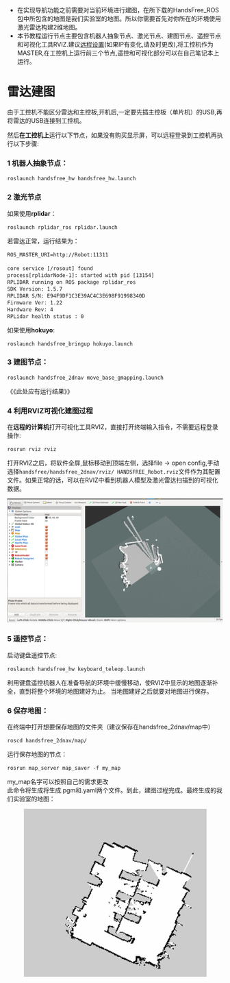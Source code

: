 * 在实现导航功能之前需要对当前环境进行建图，在所下载的HandsFree_ROS包中所包含的地图是我们实验室的地图。所以你需要首先对你所在的环境使用激光雷达构建2维地图。
* 本节教程运行节点主要包含机器人抽象节点、激光节点、建图节点、遥控节点和可视化工具RVIZ.建议[远程设置](/docs/Tutorial/1.2-First-Experiment.html#3-远程设置)(如果IP有变化,请及时更改),将工控机作为MASTER,在工控机上运行前三个节点,遥控和可视化部分可以在自己笔记本上运行。

# 雷达建图 #
由于工控机不能区分雷达和主控板,开机后,一定要先插主控板（单片机）的USB,再将雷达的USB连接到工控机。

然后**在工控机上**运行以下节点，如果没有购买显示屏，可以远程登录到工控机再执行以下步骤:

### 1 机器人抽象节点：

```
roslaunch handsfree_hw handsfree_hw.launch
```

### 2 激光节点  
如果使用**rplidar**：

```
roslaunch rplidar_ros rplidar.launch
```

若雷达正常，运行结果为：

```
ROS_MASTER_URI=http://Robot:11311

core service [/rosout] found
process[rplidarNode-1]: started with pid [13154]
RPLIDAR running on ROS package rplidar_ros
SDK Version: 1.5.7
RPLIDAR S/N: E94F9DF1C3E39AC4C3E698F91998340D
Firmware Ver: 1.22
Hardware Rev: 4
RPLidar health status : 0
```

如果使用**hokuyo**: 

```
roslaunch handsfree_bringup hokuyo.launch
```

### 3 建图节点：

```
roslaunch handsfree_2dnav move_base_gmapping.launch
```

《《此处应有运行结果》》

### 4 利用RVIZ可视化建图过程
在**远程的计算机**打开可视化工具RVIZ，直接打开终端输入指令，不需要远程登录操作:

```
rosrun rviz rviz
```

打开RVIZ之后，将软件全屏,鼠标移动到顶端左侧，选择file -> open config,手动选择`handsfree/handsfree_2dnav/rviz/ HANDSFREE_Robot.rviz`文件作为其配置文件。如果正常的话，可以在RVIZ中看到机器人模型及激光雷达扫描到的可视化数据。

![picture](https://github.com/doctorsrn/git_test/blob/master/HandsFree_ROS/7/7.2/2_rviz_display.png?raw=true)

### 5 遥控节点：
启动键盘遥控节点:

```
roslaunch handsfree_hw keyboard_teleop.launch
```

利用键盘遥控机器人在准备导航的环境中缓慢移动，使RVIZ中显示的地图逐渐补全，直到将整个环境的地图建好为止。
当地图建好之后就要对地图进行保存。

### 6 保存地图：
在终端中打开想要保存地图的文件夹（建议保存在handsfree_2dnav/map中）
```
roscd handsfree_2dnav/map/
```

运行保存地图的节点：
```
rosrun map_server map_saver -f my_map
```

my_map名字可以按照自己的需求更改  
此命令将生成将生成.pgm和.yaml两个文件。到此，建图过程完成。最终生成的我们实验室的地图：

<div align=center><img src="/images/Tutorial/7/7.2/2_map_203.png"/></div>


